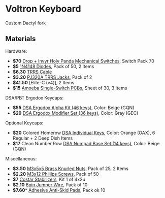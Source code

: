 # Voltron Keyboard

Custom Dactyl fork

## Materials

Hardware:
* **$70** [Drop + Invyr Holy Panda Mechanical Switches](https://drop.com/buy/massdrop-x-invyr-holy-panda-mechanical-switches), Switch Pack 70
* **$5** [1N4148 Diodes](https://mechboards.co.uk/shop/components/1n4148-diodes/), Pack of 50, 2 Items
* **$6.30** [TRRS Cable](https://mechboards.co.uk/shop/accessories/trrs-cable/)
* **$3.20** [PJ320A TRRS Jacks](https://mechboards.co.uk/shop/components/trrs-jacks/), Pack of 2
* **$41.50** [Elite-C (v4)], 2 Items
* **$15** [Amoeba Single-Switch PCBs](https://keeb.io/products/amoeba-single-switch-pcbs), Sheet of 30, 3 Items

DSA/PBT Ergodox Keycaps:
* **$55** [DSA Ergodox Alpha Kit (46 keys)](https://pimpmykeyboard.com/dsa-standard-sublimated-keysets/), Color: Beige (GQN)
* **$29** [DSA Ergodox Modifier Set (36 keys)](https://pimpmykeyboard.com/dsa-pbt-abs-blank-keysets/), Color: Gray (GEC)

Optional Keycaps:
* **$20** Colored Homerow [DSA Individual Keys](https://pimpmykeyboard.com/dsa-individual-keys-sublimated/), Color: Orange (OAX), 6 Regular + 2 Deep Dish Items
* **$17** Clean Number Row [DSA Numpad Base Set (14 keys)](https://pimpmykeyboard.com/dsa-standard-sublimated-keysets/), Color: Beige (GQN)

Miscellaneous:
* **$3.50** [M3x5x5 Brass Knurled Nuts](https://www.aliexpress.com/item/33003887129.html?spm=a2g0s.9042311.0.0.680733edHM1GzQ), Pack of 25, 2 Items
* **$2.20** [M3x12 Phillips Screws](https://www.aliexpress.com/item/32975242274.html?spm=a2g0s.9042311.0.0.680733edHM1GzQ), Pack of 50
* **$7** [Costar Stabilizers](https://www.aliexpress.com/item/32950857695.html?spm=a2g0s.9042311.0.0.680733edHM1GzQ), Kit 1 of 4x2u
* **$2.10** [6pin Jumper Wire](https://www.aliexpress.com/item/32852369117.html?spm=a2g0s.9042311.0.0.680733edHM1GzQ), Pack of 10
* **$7.60*** [Adhesive Anti-Skid Pads](https://www.aliexpress.com/item/4000404433895.html?spm=a2g0s.9042311.0.0.680733edHM1GzQ), Pack ok 10

